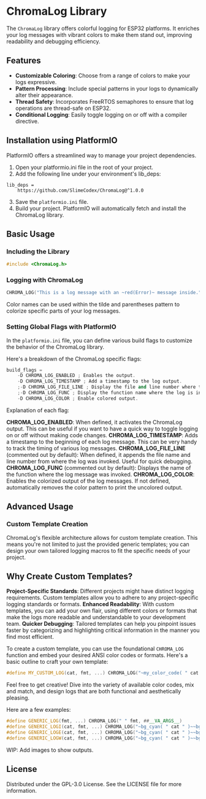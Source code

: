 # ChromaLog Library

The `ChromaLog` library offers colorful logging for ESP32 platforms. It enriches your log messages with vibrant colors to make them stand out, improving readability and debugging efficiency.

## Features

- **Customizable Coloring**: Choose from a range of colors to make your logs expressive.
- **Pattern Processing**: Include special patterns in your logs to dynamically alter their appearance.
- **Thread Safety**: Incorporates FreeRTOS semaphores to ensure that log operations are thread-safe on ESP32.
- **Conditional Logging**: Easily toggle logging on or off with a compiler directive.

## Installation using PlatformIO

PlatformIO offers a streamlined way to manage your project dependencies.

1. Open your platformio.ini file in the root of your project.
2. Add the following line under your environment's lib_deps:

```
lib_deps =
	https://github.com/SlimeCodex/ChromaLog@^1.0.0
```

3. Save the `platformio.ini` file.
4. Build your project. PlatformIO will automatically fetch and install the ChromaLog library.

## Basic Usage

### Including the Library

```cpp
#include <ChromaLog.h>
```

### Logging with ChromaLog

```cpp
CHROMA_LOG("This is a log message with an ~red(Error)~ message inside.");
```

Color names can be used within the tilde and parentheses pattern to colorize specific parts of your log messages.

### Setting Global Flags with PlatformIO

In the `platformio.ini` file, you can define various build flags to customize the behavior of the ChromaLog library.

Here's a breakdown of the ChromaLog specific flags:

```cpp
build_flags =
	-D CHROMA_LOG_ENABLED ; Enables the output.
	-D CHROMA_LOG_TIMESTAMP ; Add a timestamp to the log output.
	;-D CHROMA_LOG_FILE_LINE ; Display the file and line number where the log is invoked.
	;-D CHROMA_LOG_FUNC ; Display the function name where the log is invoked.
	-D CHROMA_LOG_COLOR ; Enable colored output.
```

Explanation of each flag:

**CHROMA_LOG_ENABLED**: When defined, it activates the ChromaLog output. This can be useful if you want to have a quick way to toggle logging on or off without making code changes.
**CHROMA_LOG_TIMESTAMP**: Adds a timestamp to the beginning of each log message. This can be very handy to track the timing of various log messages.
**CHROMA_LOG_FILE_LINE** (commented out by default): When defined, it appends the file name and line number from where the log was invoked. Useful for quick debugging.
**CHROMA_LOG_FUNC** (commented out by default): Displays the name of the function where the log message was invoked.
**CHROMA_LOG_COLOR**: Enables the colorized output of the log messages. If not defined, automatically removes the color pattern to print the uncolored output.

## Advanced Usage

### Custom Template Creation

ChromaLog's flexible architecture allows for custom template creation. This means you're not limited to just the provided generic templates; you can design your own tailored logging macros to fit the specific needs of your project.

## Why Create Custom Templates?

**Project-Specific Standards**: Different projects might have distinct logging requirements. Custom templates allow you to adhere to any project-specific logging standards or formats.
**Enhanced Readability**: With custom templates, you can add your own flair, using different colors or formats that make the logs more readable and understandable to your development team.
**Quicker Debugging**: Tailored templates can help you pinpoint issues faster by categorizing and highlighting critical information in the manner you find most efficient.

To create a custom template, you can use the foundational `CHROMA_LOG` function and embed your desired ANSI color codes or formats. Here's a basic outline to craft your own template:

```cpp
#define MY_CUSTOM_LOG(cat, fmt, ...) CHROMA_LOG("~my_color_code( " cat " )~ " fmt, ##__VA_ARGS__)
```

Feel free to get creative! Dive into the variety of available color codes, mix and match, and design logs that are both functional and aesthetically pleasing.

Here are a few examples:

```cpp
#define GENERIC_LOG(fmt, ...) CHROMA_LOG(" " fmt, ##__VA_ARGS__)
#define GENERIC_LOGI(cat, fmt, ...) CHROMA_LOG("~bg_cyan( " cat " )~~bg_blue( INFO )~ " fmt, ##__VA_ARGS__)
#define GENERIC_LOGE(cat, fmt, ...) CHROMA_LOG("~bg_cyan( " cat " )~~bg_red( ERROR )~ ~red(" fmt ")~", ##__VA_ARGS__)
#define GENERIC_LOGW(cat, fmt, ...) CHROMA_LOG("~bg_cyan( " cat " )~~bg_yellow( WARNING )~ ~yellow(" fmt ")~", ##__VA_ARGS__)
```

WIP: Add images to show outputs.

## License

Distributed under the GPL-3.0 License. See the LICENSE file for more information.